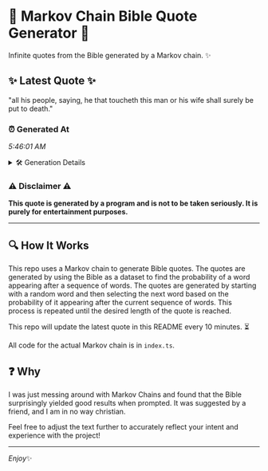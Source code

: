 # 📖 Markov Chain Bible Quote Generator 📖

Infinite quotes from the Bible generated by a Markov chain. ✨

## ✨ Latest Quote ✨
"all his people, saying, he that toucheth this man or his wife shall surely be put to death."

### ⏰ Generated At
*5:46:01 AM*

<details>
    <summary>🛠️ Generation Details</summary>
    <p>
        <strong>🌱 Seed:</strong> all<br>
        <strong>🔄 Iterations:</strong> 17<br>
        <strong>📜 Context History:</strong><br>[ all ]: his<br>[ all, his ]: people,<br>[ all, his, people, ]: saying,<br>[ all, his, people,, saying, ]: he<br>[ all, his, people,, saying,, he ]: that<br>[ all, his, people,, saying,, he, that ]: toucheth<br>[ his, people,, saying,, he, that, toucheth ]: this<br>[ people,, saying,, he, that, toucheth, this ]: man<br>[ saying,, he, that, toucheth, this, man ]: or<br>[ he, that, toucheth, this, man, or ]: his<br>[ that, toucheth, this, man, or, his ]: wife<br>[ toucheth, this, man, or, his, wife ]: shall<br>[ this, man, or, his, wife, shall ]: surely<br>[ man, or, his, wife, shall, surely ]: be<br>[ or, his, wife, shall, surely, be ]: put<br>[ his, wife, shall, surely, be, put ]: to<br>[ wife, shall, surely, be, put, to ]: death.<br>
    </p>
</details>

### ⚠️ Disclaimer ⚠️
**This quote is generated by a program and is not to be taken seriously. It is purely for entertainment purposes.**

---

## 🔍 How It Works

This repo uses a Markov chain to generate Bible quotes. The quotes are generated by using the Bible as a dataset to find the probability of a word appearing after a sequence of words. The quotes are generated by starting with a random word and then selecting the next word based on the probability of it appearing after the current sequence of words. This process is repeated until the desired length of the quote is reached.

This repo will update the latest quote in this README every 10 minutes. ⏳

All code for the actual Markov chain is in `index.ts`.

## ❓ Why

I was just messing around with Markov Chains and found that the Bible surprisingly yielded good results when prompted. 
It was suggested by a friend, and I am in no way christian.

Feel free to adjust the text further to accurately reflect your intent and experience with the project!

---

*Enjoy*✨
